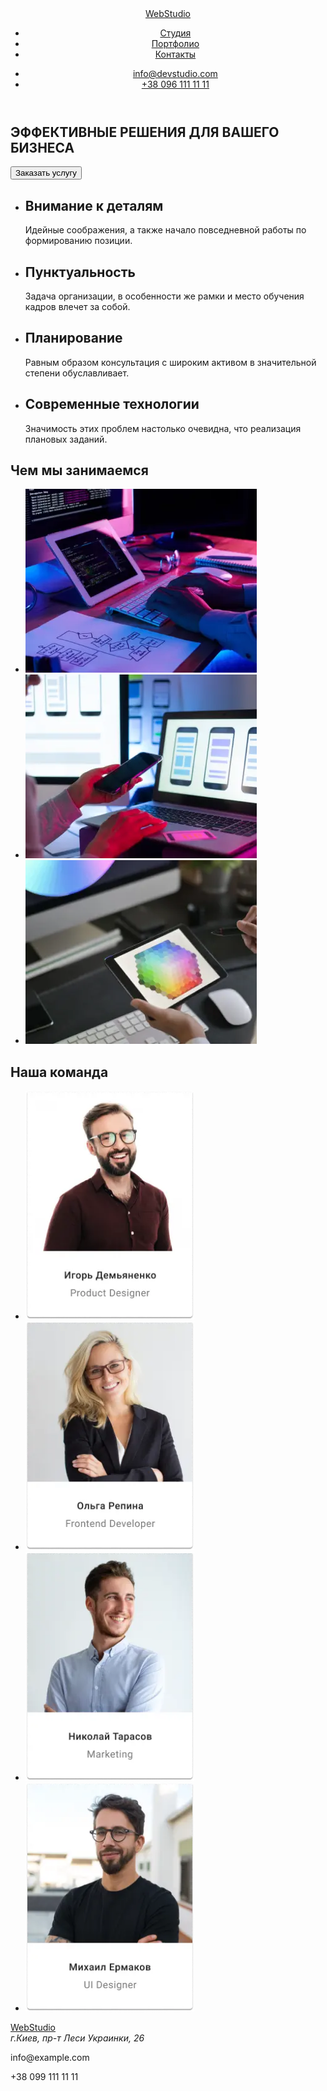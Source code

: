 <!DOCTYPE html>
<html lang="ru">
<head>
    <meta charset="UTF-8">
    <meta http-equiv="X-UA-Compatible" content="IE=edge">
    <meta name="viewport" content="width=device-width, initial-scale=1.0">
    <title>WebStudio</title>
</head>
<body>
    <header>
        <nav>
            <a href="/">WebStudio</a>
            <ul>
                <li><a href="">Студия</a></li>
                <li><a href="">Портфолио</a></li>
                <li><a href="">Контакты</a></li>
            </ul>
        </nav>
        <ul>
        <li><a href="mailto:info@devstudio.com">info@devstudio.com</a></li>
        <li><a href="tel:+380961111111">+38 096 111 11 11</a></li>
        </ul>
    </header>

<main>
    <Section>
            <h1>ЭФФЕКТИВНЫЕ РЕШЕНИЯ ДЛЯ ВАШЕГО БИЗНЕСА</h1>
            <button type="button">Заказать услугу</button>
    </Section>
    <Section>
        <ul>
            <li>
                <h2>Внимание к деталям</h2>
                <p>
                Идейные соображения, 
                а также начало повседневной работы по формированию позиции.
                </p>
        </li>
        <li>
            <h2>Пунктуальность</h2>
            <p>
                Задача организации, 
                в особенности же рамки и место обучения кадров влечет за собой.
            </p>
        </li>
        <li>
            <h2>Планирование</h2>
            <p>
                Равным образом консультация 
                с широким активом в значительной степени обуславливает.
            </p>
        </li>
        <li>
            <h2>Современные технологии</h2>
            <p>
                Значимость этих проблем настолько очевидна, 
                что реализация плановых заданий.
            </p>
        </li>
        </ul>
    </Section>
    <section>
        <h2>Чем мы занимаемся</h2>
        <ul>
            <li><img src="./images/box1.webp" width="370" alt="Програмист за работой"></li>
            <li><img src="./images/box2.webp" width="370" alt="Дизайнер за работой"></li>
            <li><img src="./images/box3.webp" width="370" alt="Колорист за работой"></li>
        </ul>
    </section>
    <section>
        <h2>Наша команда</h2>
        <ul>
            <li><img src="./images/worker1.webp" width="270" alt="Игорь Демьяненко"></li>
            <li><img src="./images/worker2.webp" width="270" alt="Ольга Репина"></li>
            <li><img src="./images/worker3.webp" width="270" alt="Николай Тарасов"></li>
            <li><img src="./images/worker4.webp" width="270" alt="Михаил Ермаков"></li>
        </ul>
    </section>
</main>

<FOOter>
    <a href="/">WebStudio</a>
    <address>г.Киев, пр-т Леси Украинки, 26</address>
    <p>info@example.com</p>
    <p>+38 099 111 11 11</p>
</FOOter>
</body>
</html>

